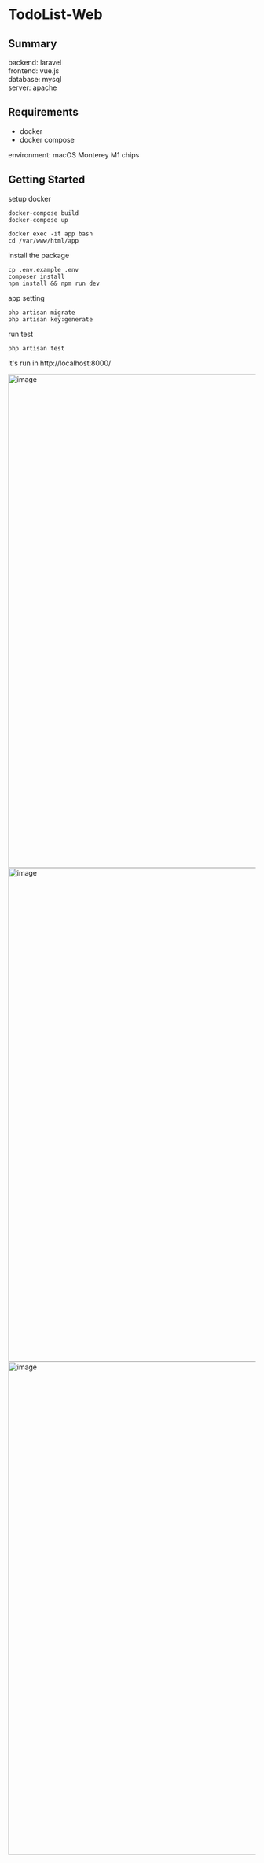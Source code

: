 # TodoList-Web

## Summary
backend: laravel  
frontend: vue.js  
database: mysql  
server: apache  

## Requirements
- docker
- docker compose

environment: macOS Monterey M1 chips

## Getting Started

setup docker
```
docker-compose build
docker-compose up
```

```
docker exec -it app bash
cd /var/www/html/app
```

install the package
```
cp .env.example .env
composer install
npm install && npm run dev
```

app setting
```
php artisan migrate
php artisan key:generate
```

run test
```
php artisan test
```

it's run in http://localhost:8000/

<img width="1003" alt="image" src="https://user-images.githubusercontent.com/65715513/190925885-6cea8472-324b-4bea-bbbb-9e25badbd7f7.png">
<img width="1004" alt="image" src="https://user-images.githubusercontent.com/65715513/190925904-3d7dfe31-98c6-4a45-9c6f-eb70ebbe65b3.png">
<img width="1002" alt="image" src="https://user-images.githubusercontent.com/65715513/190925921-bfa8cb2a-ca03-450d-aad6-124234f62360.png">
